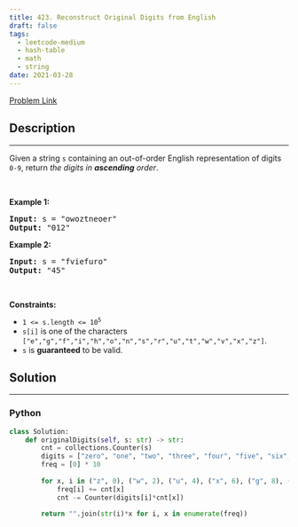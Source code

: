 ```yaml
---
title: 423. Reconstruct Original Digits from English
draft: false
tags: 
  - leetcode-medium
  - hash-table
  - math
  - string
date: 2021-03-28
---
```


[Problem Link](https://leetcode.com/problems/reconstruct-original-digits-from-english/)

## Description

---
<p>Given a string <code>s</code> containing an out-of-order English representation of digits <code>0-9</code>, return <em>the digits in <strong>ascending</strong> order</em>.</p>

<p>&nbsp;</p>
<p><strong class="example">Example 1:</strong></p>
<pre><strong>Input:</strong> s = "owoztneoer"
<strong>Output:</strong> "012"
</pre><p><strong class="example">Example 2:</strong></p>
<pre><strong>Input:</strong> s = "fviefuro"
<strong>Output:</strong> "45"
</pre>
<p>&nbsp;</p>
<p><strong>Constraints:</strong></p>

<ul>
	<li><code>1 &lt;= s.length &lt;= 10<sup>5</sup></code></li>
	<li><code>s[i]</code> is one of the characters <code>[&quot;e&quot;,&quot;g&quot;,&quot;f&quot;,&quot;i&quot;,&quot;h&quot;,&quot;o&quot;,&quot;n&quot;,&quot;s&quot;,&quot;r&quot;,&quot;u&quot;,&quot;t&quot;,&quot;w&quot;,&quot;v&quot;,&quot;x&quot;,&quot;z&quot;]</code>.</li>
	<li><code>s</code> is <strong>guaranteed</strong> to be valid.</li>
</ul>


## Solution

---
### Python
``` py title='reconstruct-original-digits-from-english'
class Solution:
    def originalDigits(self, s: str) -> str:
        cnt = collections.Counter(s)
        digits = ["zero", "one", "two", "three", "four", "five", "six", "seven", "eight", "nine"]
        freq = [0] * 10
        
        for x, i in ("z", 0), ("w", 2), ("u", 4), ("x", 6), ("g", 8), ("s", 7), ("f", 5), ("o", 1),("h", 3), ("i", 9): 
            freq[i] += cnt[x]
            cnt -= Counter(digits[i]*cnt[x])
            
        return "".join(str(i)*x for i, x in enumerate(freq))

```

